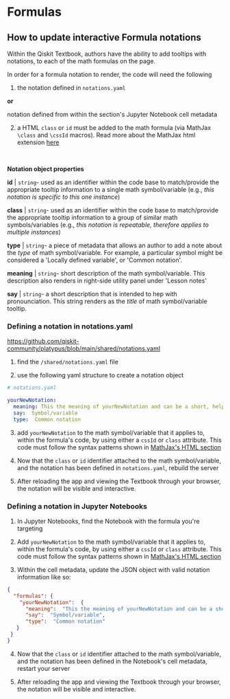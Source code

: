 
#  Formulas

##  How to update interactive Formula notations

Within the Qiskit Textbook, authors have the ability to add tooltips with notations, to each of the math formulas on the page.

  

In order for a formula notation to render, the code will need the following

  

1) the notation defined in `notations.yaml`

**or**

notation defined from within the section's Jupyter Notebook cell metadata

2) a HTML `class` or `id` must be added to the math formula (via MathJax `\class` and `\cssId` macros). Read more about the MathJax html extension [here](https://docs.mathjax.org/en/latest/input/tex/extensions/html.html)

  <br/>

**Notation object properties**

**id** | `string`- used as an identifier within the code base to match/provide the appropriate tooltip information to a single math symbol/variable (e.g., _this notation is specific to this one instance_)

  

**class** | `string`- used as an identifier within the code base to match/provide the appropriate tooltip information to a group of similar math symbols/variables (e.g., _this notation is repeatable, therefore applies to multiple instances_)

  

**type** | `string`- a piece of metadata that allows an author to add a note about the _type_ of math symbol/variable. For example, a particular symbol might be considered a 'Locally defined variable', or 'Common notation'. 



**meaning** | `string`- short description of the math symbol/variable. This description also renders in right-side utility panel under 'Lesson notes'

  

**say** | `string`- a short description that is intended to hep with pronounciation. This string renders as the _title_ of math symbol/variable tooltip.

  
  

###  Defining a notation in notations.yaml

https://github.com/qiskit-community/platypus/blob/main/shared/notations.yaml

  

1) find the `/shared/notations.yaml` file

2) use the following yaml structure to create a notation object  

```yaml
# notations.yaml

yourNewNotation:
  meaning: This the meaning of yourNewNotation and can be a short, helpful description
  say:  Symbol/variable
  type:  Common notation

```

3) add `yourNewNotation` to the math symbol/variable that it applies to, within the formula's code, by using either a `cssId` or `class` attribute. This code must follow the syntax patterns shown in [MathJax's HTML section](http://docs.mathjax.org/en/latest/input/tex/extensions/html.html#html)

4) Now that the `class` or `id` identifier attached to the math symbol/variable, and the notation has been defined in `notations.yaml`, rebuild the server

5) After reloading the app and viewing the Textbook through your browser, the notation will be visible and interactive.

  

###  Defining a notation in Jupyter Notebooks

1) In Jupyter Notebooks, find the Notebook with the formula you're targeting

2) Add `yourNewNotation` to the math symbol/variable that it applies to, within the formula's code, by using either a `cssId` or `class` attribute. This code must follow the syntax patterns shown in [MathJax's HTML section](http://docs.mathjax.org/en/latest/input/tex/extensions/html.html#html)

3) Within the cell metadata, update the JSON object with valid notation information like so:

```json
{
  "formulas": {
    "yourNewNotation":  {
      "meaning":  "This the meaning of yourNewNotation and can be a short, helpful description",
      "say":  "Symbol/variable",
      "type":  "Common notation"
   }
 }
}
```

4) Now that the `class` or `id` identifier attached to the math symbol/variable, and the notation has been defined in the Notebook's cell metadata, restart your server

5) After reloading the app and viewing the Textbook through your browser, the notation will be visible and interactive.

